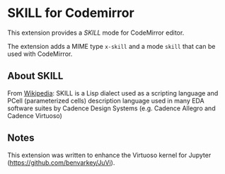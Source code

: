 # SKILL for Codemirror
This extension provides a *SKILL* mode for CodeMirror editor.

The extension adds a MIME type `x-skill` and a mode `skill` that can be
used with CodeMirror.  

## About SKILL
From [Wikipedia](https://en.wikipedia.org/wiki/Cadence_SKILL):
SKILL is a Lisp dialect used as a scripting language and PCell (parameterized
cells) description language used in many EDA software suites by Cadence Design
Systems (e.g. Cadence Allegro and Cadence Virtuoso)

## Notes
This extension was written to enhance the Virtuoso kernel for Jupyter
(https://github.com/benvarkey/JuVi).
